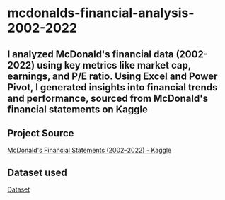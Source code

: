 # mcdonalds-financial-analysis-2002-2022
## I analyzed McDonald's financial data (2002-2022) using key metrics like market cap, earnings, and P/E ratio. Using Excel and Power Pivot, I generated insights into financial trends and performance, sourced from McDonald's financial statements on Kaggle
## Project Source
<a href="https://www.kaggle.com/datasets/mikhail1681/mcdonalds-financial-statements-2002-2022">McDonald's Financial Statements (2002–2022) - Kaggle<a/>
## Dataset used
<a href="https://github.com/frimyutama/mcdonalds-financial-analysis-2002-2022/blob/main/McD%20Finstat.xlsx">Dataset<a/>

